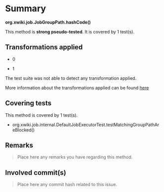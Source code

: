 # Summary
**org.xwiki.job.JobGroupPath.hashCode()**

This method is **strong pseudo-tested**.
It is covered by 1 test(s). 


## Transformations applied

- 0

- 1


The test suite was not able to detect any transformation applied.

More information about the transformations applied can be found [here](https://github.com/STAMP-project/pitest-descartes)

## Covering tests
This method is covered by 1 test(s).
* org.xwiki.job.internal.DefaultJobExecutorTest.testMatchingGroupPathAreBlocked()


## Remarks
> Place here any remarks you have regarding this method.

## Involved commit(s)

> Place here any commit hash related to this issue.
